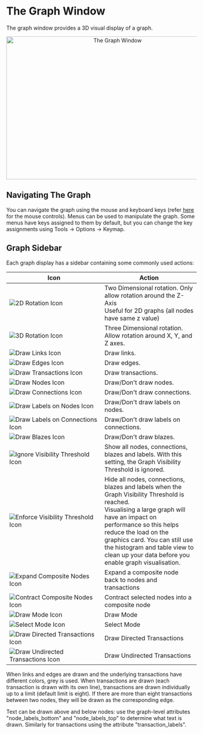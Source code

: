 # The Graph Window

The graph window provides a 3D visual display of a graph.

<div style="text-align: center">

<img src="../ext/docs/CoreFunctionality/src/au/gov/asd/tac/constellation/functionality/resources/GraphView.png" width="573" height="378" alt="The Graph Window" />

</div>

## Navigating The Graph

You can navigate the graph using the mouse and keyboard keys (refer
[here](../ext/docs/CoreInteractiveGraph/src/au/gov/asd/tac/constellation/graph/interaction/docs/add-and-selection-modes.md)
for the mouse controls). Menus can be used to manipulate the graph. Some
menus have keys assigned to them by default, but you can change the key
assignments using Tools -> Options -> Keymap.

## Graph Sidebar

Each graph display has a sidebar containing some commonly used actions:

<table class="table table-striped">
<colgroup>
<col style="width: 50%" />
<col style="width: 50%" />
</colgroup>
<thead>
<tr class="header">
<th>Icon</th>
<th>Action</th>
</tr>
</thead>
<tbody>
<tr class="odd">
<td><img src="../ext/docs/CoreFunctionality/src/au/gov/asd/tac/constellation/functionality/resources/2d.png" alt="2D Rotation Icon" /></td>
<td>Two Dimensional rotation. Only allow rotation around the Z-Axis<br />
Useful for 2D graphs (all nodes have same z value)</td>
</tr>
<tr class="even">
<td><img src="../ext/docs/CoreFunctionality/src/au/gov/asd/tac/constellation/functionality/resources/3d.png" alt="3D Rotation Icon" /></td>
<td>Three Dimensional rotation. Allow rotation around X, Y, and Z axes.</td>
</tr>
<tr class="odd">
<td><img src="../ext/docs/CoreFunctionality/src/au/gov/asd/tac/constellation/functionality/resources/links.png" alt="Draw Links Icon" /></td>
<td>Draw links.</td>
</tr>
<tr class="even">
<td><img src="../ext/docs/CoreFunctionality/src/au/gov/asd/tac/constellation/functionality/resources/edges.png" alt="Draw Edges Icon" /></td>
<td>Draw edges.</td>
</tr>
<tr class="odd">
<td><img src="../ext/docs/CoreFunctionality/src/au/gov/asd/tac/constellation/functionality/resources/transactions.png" alt="Draw Transactions Icon" /></td>
<td>Draw transactions.</td>
</tr>
<tr class="even">
<td><img src="../ext/docs/CoreFunctionality/src/au/gov/asd/tac/constellation/functionality/resources/nodes.png" alt="Draw Nodes Icon" /></td>
<td>Draw/Don't draw nodes.</td>
</tr>
<tr class="odd">
<td><img src="../ext/docs/CoreFunctionality/src/au/gov/asd/tac/constellation/functionality/resources/connections.png" alt="Draw Connections Icon" /></td>
<td>Draw/Don't draw connections.</td>
</tr>
<tr class="even">
<td><img src="../ext/docs/CoreFunctionality/src/au/gov/asd/tac/constellation/functionality/resources/node_labels.png" alt="Draw Labels on Nodes Icon" /></td>
<td>Draw/Don't draw labels on nodes.</td>
</tr>
<tr class="odd">
<td><img src="../ext/docs/CoreFunctionality/src/au/gov/asd/tac/constellation/functionality/resources/connection_labels.png" alt="Draw Labels on Connections Icon" /></td>
<td>Draw/Don't draw labels on connections.</td>
</tr>
<tr class="even">
<td><img src="../ext/docs/CoreFunctionality/src/au/gov/asd/tac/constellation/functionality/resources/blazes.png" alt="Draw Blazes Icon" /></td>
<td>Draw/Don't draw blazes.</td>
</tr>
<tr class="odd">
<td><img src="../ext/docs/CoreFunctionality/src/au/gov/asd/tac/constellation/functionality/resources/visible.png" alt="Ignore Visibility Threshold Icon" /></td>
<td>Show all nodes, connections, blazes and labels. With this setting, the Graph Visibility Threshold is ignored.</td>
</tr>
<tr class="even">
<td><img src="../ext/docs/CoreFunctionality/src/au/gov/asd/tac/constellation/functionality/resources/hidden.png" alt="Enforce Visibility Threshold Icon" /></td>
<td>Hide all nodes, connections, blazes and labels when the Graph Visibility Threshold is reached.<br />
Visualising a large graph will have an impact on performance so this helps reduce the load on the graphics card. You can still use the histogram and table view to clean up your data before you enable graph visualisation.</td>
</tr>
<tr class="odd">
<td><img src="../ext/docs/CoreFunctionality/src/au/gov/asd/tac/constellation/functionality/resources/expand.png" alt="Expand Composite Nodes Icon" /></td>
<td>Expand a composite node back to nodes and transactions</td>
</tr>
<tr class="even">
<td><img src="../ext/docs/CoreFunctionality/src/au/gov/asd/tac/constellation/functionality/resources/contract.png" alt="Contract Composite Nodes Icon" /></td>
<td>Contract selected nodes into a composite node</td>
</tr>
<tr class="odd">
<td><img src="../ext/docs/CoreFunctionality/src/au/gov/asd/tac/constellation/functionality/resources/draw_mode.png" alt="Draw Mode Icon" /></td>
<td>Draw Mode</td>
</tr>
<tr class="even">
<td><img src="../ext/docs/CoreFunctionality/src/au/gov/asd/tac/constellation/functionality/resources/select_mode.png" alt="Select Mode Icon" /></td>
<td>Select Mode</td>
</tr>
<tr class="odd">
<td><img src="../ext/docs/CoreFunctionality/src/au/gov/asd/tac/constellation/functionality/resources/directed.png" alt="Draw Directed Transactions Icon" /></td>
<td>Draw Directed Transactions</td>
</tr>
<tr class="even">
<td><img src="../ext/docs/CoreFunctionality/src/au/gov/asd/tac/constellation/functionality/resources/undirected.png" alt="Draw Undirected Transactions Icon" /></td>
<td>Draw Undirected Transactions</td>
</tr>
</tbody>
</table>

When links and edges are drawn and the underlying transactions have
different colors, grey is used. When transactions are drawn (each
transaction is drawn with its own line), transactions are drawn
individually up to a limit (default limit is eight). If there are more
than eight transactions between two nodes, they will be drawn as the
corresponding edge.

Text can be drawn above and below nodes: use the graph-level attributes
"node\_labels\_bottom" and "node\_labels\_top" to determine what text is
drawn. Similarly for transactions using the attribute
"transaction\_labels".
